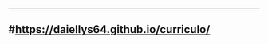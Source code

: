 -----------------------------------------
#https://daiellys64.github.io/curriculo/
-----------------------------------------
